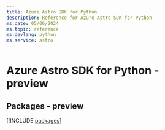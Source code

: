 ```yaml
---
title: Azure Astro SDK for Python
description: Reference for Azure Astro SDK for Python
ms.date: 05/06/2024
ms.topic: reference
ms.devlang: python
ms.service: astro
---
```

# Azure Astro SDK for Python - preview
## Packages - preview
[!INCLUDE [packages](astro-index.md)]